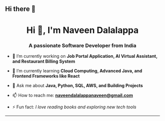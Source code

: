 ## Hi there 👋

<h1 align="center">Hi 👋, I'm Naveen Dalalappa</h1>
<h3 align="center">A passionate Software Developer from India</h3>

- 🔭 I’m currently working on **Job Portal Application, AI Virtual Assistant, and Restaurant Billing System**

- 🌱 I’m currently learning **Cloud Computing, Advanced Java, and Frontend Frameworks like React**

- 💬 Ask me about **Java, Python, SQL, AWS, and Building Projects**

- 📫 How to reach me: **naveendalalappanaveen@gmail.com**

- ⚡ Fun fact: *I love reading books and exploring new tech tools*

---

